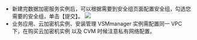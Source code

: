 -  新建完数据加密服务实例后，可以根据需要到安全组页面配置安全组，勾选您需要的安全组，单击【提交】。
![](https://main.qcloudimg.com/raw/b30aab5cc0ed7a264b9154af17807fc0.png)
- 业务应用、云加密机实例、安装管理 VSMmanager 实例需配置同一 VPC 下，在购买云加密机实例 以及 CVM 时候注意私有网络配置。
